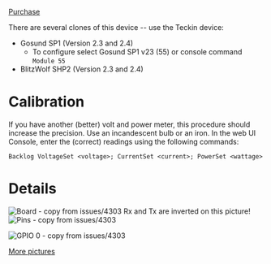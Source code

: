 [Purchase](https://www.amazon.de/gp/product/B0777BWS1P)

There are several clones of this device -- use the Teckin device:

*    Gosund SP1 (Version 2.3 and 2.4)
     * To configure select Gosund SP1 v23 (55) or console command `Module 55`
*    BlitzWolf SHP2 (Version 2.3 and 2.4)

# Calibration 

If you have another (better) volt and power meter, this procedure should increase the precision. Use an incandescent bulb or an iron. In the web UI Console, enter the (correct) readings using the following commands:

`Backlog VoltageSet <voltage>; CurrentSet <current>; PowerSet <wattage>`

# Details

![Board - copy from issues/4303](https://user-images.githubusercontent.com/644662/48126808-71f04e00-e282-11e8-89d4-603c9ffb8e26.png)
Rx and Tx are inverted on this picture!
![Pins - copy from issues/4303](https://user-images.githubusercontent.com/644662/48127131-4326a780-e283-11e8-93ef-acc7b94650d2.png)

![GPIO 0 - copy from issues/4303](https://user-images.githubusercontent.com/644662/48127125-3c983000-e283-11e8-8008-aa1c18974413.png)

[More pictures](https://www.bastelbunker.de/gosund-sp1-mit-tasmota/)
